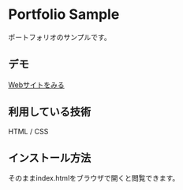 Portfolio Sample
====

ポートフォリオのサンプルです。

## デモ
[Webサイトをみる](https://shalonyan-portfolio-sample.herokuapp.com/)

## 利用している技術
HTML / CSS

## インストール方法
そのままindex.htmlをブラウザで開くと閲覧できます。

